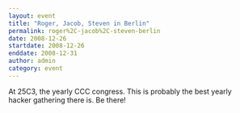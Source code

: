 ```yaml
---
layout: event
title: "Roger, Jacob, Steven in Berlin"
permalink: roger%2C-jacob%2C-steven-berlin
date: 2008-12-26
startdate: 2008-12-26
enddate: 2008-12-31
author: admin
category: event
---
```


At 25C3, the yearly CCC congress. This is probably the best yearly  
hacker gathering there is. Be there!

